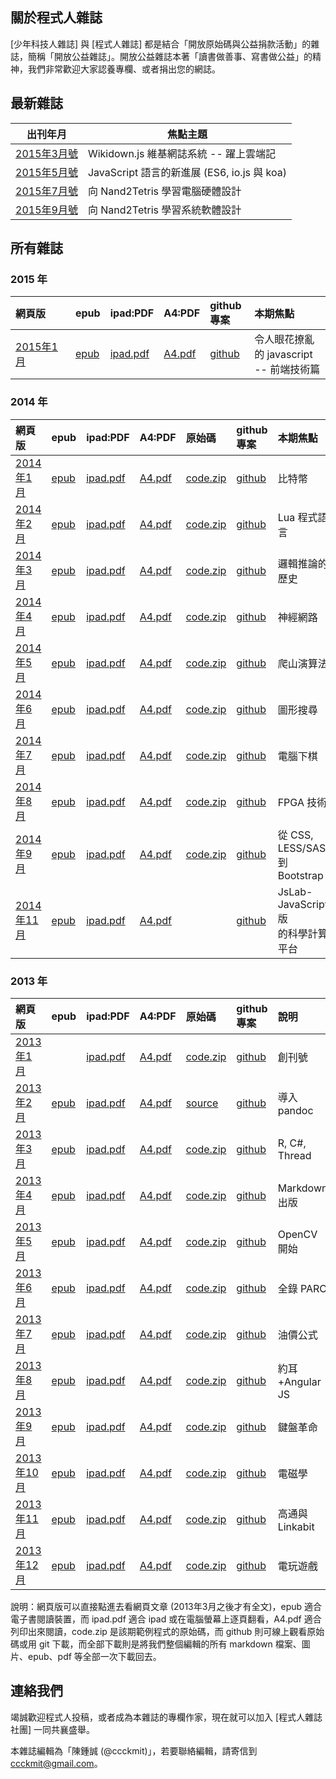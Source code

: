 ## 關於程式人雜誌

[少年科技人雜誌] 與 [程式人雜誌] 都是結合「開放原始碼與公益捐款活動」的雜誌，簡稱「開放公益雜誌」。開放公益雜誌本著「讀書做善事、寫書做公益」的精神，我們非常歡迎大家認養專欄、或者捐出您的網誌。

## 最新雜誌

| 出刊年月 | 焦點主題 |
|-------------|-------------|
| [2015年3月號](../pmag201503/home.html) |  Wikidown.js 維基網誌系統 -- 躍上雲端記  |
| [2015年5月號](../pmag201505/home.html) |  JavaScript 語言的新進展 (ES6, io.js 與 koa)   |
| [2015年7月號](../pmag201507/home.html) |  向 Nand2Tetris 學習電腦硬體設計 |
| [2015年9月號](../pmag201509/home.html) |  向 Nand2Tetris 學習系統軟體設計 |

## 所有雜誌

### 2015 年
<table width="100%">
<thead>
<tr>
<th align="left" width="80px">網頁版</th>
<th align="left">epub</th>
<th align="left">ipad:PDF</th>
<th align="left">A4:PDF</th>
<th align="left">github專案</th>
<th align="left">本期焦點</th>
</thead>
<tbody>
<tr>
<td align="left"><a href="http://programmermagazine.github.io/201501/htm/home.html">2015年1月</a></td>
<td align="left"><a href="http://programmermagazine.github.io/201501/book/A4.epub">epub</a></td>
<td align="left"><a href="http://programmermagazine.github.io/201501/book/ipad.pdf">ipad.pdf</a></td>
<td align="left"><a href="http://programmermagazine.github.io/201501/book/A4.pdf">A4.pdf</a></td>
<td align="left"><a href="http://github.com/programmermagazine/201501/">github</a></td>
<td align="left">令人眼花撩亂的 javascript -- 前端技術篇</td>
</tr>
</table>

### 2014 年
<table width="100%">
<thead>
<tr>
<th align="left" width="80px">網頁版</th>
<th align="left">epub</th>
<th align="left">ipad:PDF</th>
<th align="left">A4:PDF</th>
<th align="left">原始碼</th>
<th align="left">github專案</th>
<th align="left">本期焦點</th>
</thead>
<tbody>
<tr>
<td align="left"><a href="http://programmermagazine.github.io/201401/htm/home.html">2014年1月</a></td>
<td align="left"><a href="http://programmermagazine.github.io/201401/book/A4.epub">epub</a></td>
<td align="left"><a href="http://programmermagazine.github.io/201401/book/ipad.pdf">ipad.pdf</a></td>
<td align="left"><a href="http://programmermagazine.github.io/201401/book/A4.pdf">A4.pdf</a></td>
<td align="left"><a href="http://programmermagazine.github.io/201401/code.zip">code.zip</a></td>
<td align="left"><a href="http://github.com/programmermagazine/201401/">github</a></td>
<td align="left">比特幣</td>
</tr>
<tr>
<td align="left"><a href="http://programmermagazine.github.io/201402/htm/home.html">2014年2月</a></td>
<td align="left"><a href="http://programmermagazine.github.io/201402/book/A4.epub">epub</a></td>
<td align="left"><a href="http://programmermagazine.github.io/201402/book/ipad.pdf">ipad.pdf</a></td>
<td align="left"><a href="http://programmermagazine.github.io/201402/book/A4.pdf">A4.pdf</a></td>
<td align="left"><a href="http://programmermagazine.github.io/201402/code.zip">code.zip</a></td>
<td align="left"><a href="http://github.com/programmermagazine/201402/">github</a></td>
<td align="left">Lua 程式語言</td>
</tr>
<tr>
<td align="left"><a href="http://programmermagazine.github.io/201403/htm/home.html">2014年3月</a></td>
<td align="left"><a href="http://programmermagazine.github.io/201403/book/A4.epub">epub</a></td>
<td align="left"><a href="http://programmermagazine.github.io/201403/book/ipad.pdf">ipad.pdf</a></td>
<td align="left"><a href="http://programmermagazine.github.io/201403/book/A4.pdf">A4.pdf</a></td>
<td align="left"><a href="http://programmermagazine.github.io/201403/code.zip">code.zip</a></td>
<td align="left"><a href="http://github.com/programmermagazine/201403/">github</a></td>
<td align="left">邏輯推論的歷史</td>
</tr>
<tr>
<td align="left"><a href="http://programmermagazine.github.io/201404/htm/home.html">2014年4月</a></td>
<td align="left"><a href="http://programmermagazine.github.io/201404/book/A4.epub">epub</a></td>
<td align="left"><a href="http://programmermagazine.github.io/201404/book/ipad.pdf">ipad.pdf</a></td>
<td align="left"><a href="http://programmermagazine.github.io/201404/book/A4.pdf">A4.pdf</a></td>
<td align="left"><a href="http://programmermagazine.github.io/201404/code.zip">code.zip</a></td>
<td align="left"><a href="http://github.com/programmermagazine/201404/">github</a></td>
<td align="left">神經網路</td>
</tr>
<tr>
<td align="left"><a href="http://programmermagazine.github.io/201405/htm/home.html">2014年5月</a></td>
<td align="left"><a href="http://programmermagazine.github.io/201405/book/A4.epub">epub</a></td>
<td align="left"><a href="http://programmermagazine.github.io/201405/book/ipad.pdf">ipad.pdf</a></td>
<td align="left"><a href="http://programmermagazine.github.io/201405/book/A4.pdf">A4.pdf</a></td>
<td align="left"><a href="http://programmermagazine.github.io/201405/code.zip">code.zip</a></td>
<td align="left"><a href="http://github.com/programmermagazine/201405/">github</a></td>
<td align="left">爬山演算法</td>
</tr>
<tr>
<td align="left"><a href="http://programmermagazine.github.io/201406/htm/home.html">2014年6月</a></td>
<td align="left"><a href="http://programmermagazine.github.io/201406/book/A4.epub">epub</a></td>
<td align="left"><a href="http://programmermagazine.github.io/201406/book/ipad.pdf">ipad.pdf</a></td>
<td align="left"><a href="http://programmermagazine.github.io/201406/book/A4.pdf">A4.pdf</a></td>
<td align="left"><a href="http://programmermagazine.github.io/201406/code.zip">code.zip</a></td>
<td align="left"><a href="http://github.com/programmermagazine/201406/">github</a></td>
<td align="left">圖形搜尋</td>
</tr>
<tr>
<td align="left"><a href="http://programmermagazine.github.io/201407/htm/home.html">2014年7月</a></td>
<td align="left"><a href="http://programmermagazine.github.io/201407/book/A4.epub">epub</a></td>
<td align="left"><a href="http://programmermagazine.github.io/201407/book/ipad.pdf">ipad.pdf</a></td>
<td align="left"><a href="http://programmermagazine.github.io/201407/book/A4.pdf">A4.pdf</a></td>
<td align="left"><a href="http://programmermagazine.github.io/201407/code.zip">code.zip</a></td>
<td align="left"><a href="http://github.com/programmermagazine/201407/">github</a></td>
<td align="left">電腦下棋</td>
</tr>
<tr>
<td align="left"><a href="http://programmermagazine.github.io/201408/htm/home.html">2014年8月</a></td>
<td align="left"><a href="http://programmermagazine.github.io/201408/book/A4.epub">epub</a></td>
<td align="left"><a href="http://programmermagazine.github.io/201408/book/ipad.pdf">ipad.pdf</a></td>
<td align="left"><a href="http://programmermagazine.github.io/201408/book/A4.pdf">A4.pdf</a></td>
<td align="left"><a href="http://programmermagazine.github.io/201408/code.zip">code.zip</a></td>
<td align="left"><a href="http://github.com/programmermagazine/201408/">github</a></td>
<td align="left">FPGA 技術</td>
</tr>
<tr>
<td align="left"><a href="http://programmermagazine.github.io/201409/htm/home.html">2014年9月</a></td>
<td align="left"><a href="http://programmermagazine.github.io/201409/book/A4.epub">epub</a></td>
<td align="left"><a href="http://programmermagazine.github.io/201409/book/ipad.pdf">ipad.pdf</a></td>
<td align="left"><a href="http://programmermagazine.github.io/201409/book/A4.pdf">A4.pdf</a></td>
<td align="left"><a href="http://programmermagazine.github.io/201409/code.zip">code.zip</a></td>
<td align="left"><a href="http://github.com/programmermagazine/201409/">github</a></td>
<td align="left">從 CSS, LESS/SASS<BR/>到 Bootstrap</td>
</tr>
<tr>
<td align="left"><a href="http://programmermagazine.github.io/201411/htm/home.html">2014年11月</a></td>
<td align="left"><a href="http://programmermagazine.github.io/201411/book/A4.epub">epub</a></td>
<td align="left"><a href="http://programmermagazine.github.io/201411/book/ipad.pdf">ipad.pdf</a></td>
<td align="left"><a href="http://programmermagazine.github.io/201411/book/A4.pdf">A4.pdf</a></td>
<td align="left"></td>
<td align="left"><a href="http://github.com/programmermagazine/201411/">github</a></td>
<td align="left">JsLab-JavaScript版<BR/>的科學計算平台</td>
</tr>
</table>

### 2013 年

<table width="100%">
<thead>
<tr>
<th align="left" width="80px">網頁版</th>
<th align="left">epub</th>
<th align="left">ipad:PDF</th>
<th align="left">A4:PDF</th>
<th align="left">原始碼</th>
<th align="left">github專案</th>
<th align="left">說明</th>
</tr>
</thead>
<tbody>
<tr>
<td align="left"><a href="http://programmermagazine.github.com/201301/">2013年1月</a></td>
<td align="left"></td>
<td align="left"><a href="https://github.com/programmermagazine/201301/blob/master/201301/ProgrammerMag201301A5.pdf?raw=true">ipad.pdf</a></td>
<td align="left"><a href="https://github.com/programmermagazine/201301/blob/master/201301/ProgrammerMag201301A4.pdf?raw=true">A4.pdf</a></td>
<td align="left"><a href="https://github.com/programmermagazine/code201301/archive/master.zip">code.zip</a></td>
<td align="left"><a href="https://github.com/programmermagazine/201301/">github</a></td>
</td>
<td align="left">創刊號</td>
</tr>
<tr>
<td align="left"><a href="http://programmermagazine.github.com/201302/">2013年2月</a></td>
<td align="left"><a href="https://github.com/programmermagazine/201302/blob/master/book/pmag201302.epub?raw=true">epub</a></td>
<td align="left"><a href="https://github.com/programmermagazine/201302/blob/master/book/pmag201302ipad3.pdf?raw=true">ipad.pdf</a></td>
<td align="left"><a href="https://github.com/programmermagazine/201302/blob/master/book/pmag201302A4.pdf?raw=true">A4.pdf</a></td>
<td align="left"><a href="https://github.com/programmermagazine/201302">source</a></td>
<td align="left"><a href="https://github.com/programmermagazine/201302/">github</a></td>
<td align="left">導入 pandoc</td>
</tr>

<tr>
<td align="left"><a href="https://dl.dropbox.com/u/101584453/pmag/201303/htm/home.html">2013年3月</a></td>
<td align="left"><a href="https://github.com/programmermagazine/201303/blob/master/book/pmag201303A4.epub?raw=true">epub</a></td>
<td align="left"><a href="https://github.com/programmermagazine/201303/blob/master/book/pmag201303ipad.pdf?raw=true">ipad.pdf</a></td>
<td align="left"><a href="https://github.com/programmermagazine/201303/blob/master/book/pmag201303A4.pdf?raw=true">A4.pdf</a></td>
<td align="left"><a href="https://github.com/programmermagazine/201303/blob/master/code.zip?raw=true">code.zip</a></td>
<td align="left"><a href="https://github.com/programmermagazine/201303/">github</a></td>
<td align="left">R, C#, Thread</td>
</tr>

<tr>
<td align="left"><a href="https://dl.dropbox.com/u/101584453/pmag/201304/htm/home.html">2013年4月</a></td>
<td align="left"><a href="https://github.com/programmermagazine/201304/blob/master/book/A4.epub?raw=true">epub</a></td>
<td align="left"><a href="https://github.com/programmermagazine/201304/blob/master/book/ipad.pdf?raw=true">ipad.pdf</a></td>
<td align="left"><a href="https://github.com/programmermagazine/201304/blob/master/book/A4.pdf?raw=true">A4.pdf</a></td>
<td align="left"><a href="https://github.com/programmermagazine/201304/blob/master/code.zip?raw=true">code.zip</a></td>
<td align="left"><a href="https://github.com/programmermagazine/201304/">github</a></td>
<td align="left">Markdown 出版</td>
</tr>


<tr>
<td align="left"><a href="https://dl.dropbox.com/u/101584453/pmag/201305/htm/home.html">2013年5月</a></td>
<td align="left"><a href="https://github.com/programmermagazine/201305/blob/master/book/A4.epub?raw=true">epub</a></td>
<td align="left"><a href="https://github.com/programmermagazine/201305/blob/master/book/ipad.pdf?raw=true">ipad.pdf</a></td>
<td align="left"><a href="https://github.com/programmermagazine/201305/blob/master/book/A4.pdf?raw=true">A4.pdf</a></td>
<td align="left"><a href="https://github.com/programmermagazine/201305/blob/master/code.zip?raw=true">code.zip</a></td>
<td align="left"><a href="https://github.com/programmermagazine/201305/">github</a></td>
<td align="left">OpenCV 開始</td>
</tr>


<tr>
<td align="left"><a href="https://dl.dropbox.com/u/101584453/pmag/201306/htm/home.html">2013年6月</a></td>
<td align="left"><a href="https://github.com/programmermagazine/201306/blob/master/book/A4.epub?raw=true">epub</a></td>
<td align="left"><a href="https://github.com/programmermagazine/201306/blob/master/book/ipad.pdf?raw=true">ipad.pdf</a></td>
<td align="left"><a href="https://github.com/programmermagazine/201306/blob/master/book/A4.pdf?raw=true">A4.pdf</a></td>
<td align="left"><a href="https://github.com/programmermagazine/201306/blob/master/code.zip?raw=true">code.zip</a></td>
<td align="left"><a href="https://github.com/programmermagazine/201306/">github</a></td>
<td align="left">全錄 PARC</td>
</tr>

<tr>
<td align="left"><a href="http://programmermagazine.github.io/201307/htm/home.html">2013年7月</a></td>
<td align="left"><a href="http://programmermagazine.github.io/201307/book/A4.epub">epub</a></td>
<td align="left"><a href="http://programmermagazine.github.io/201307/book/ipad.pdf">ipad.pdf</a></td>
<td align="left"><a href="http://programmermagazine.github.io/201307/book/A4.pdf">A4.pdf</a></td>
<td align="left"><a href="http://programmermagazine.github.io/201307/code.zip">code.zip</a></td>
<td align="left"><a href="http://github.com/programmermagazine/201307/">github</a></td>
<td align="left">油價公式</td>
</tr>

<tr>
<td align="left"><a href="http://programmermagazine.github.io/201308/htm/home.html">2013年8月</a></td>
<td align="left"><a href="http://programmermagazine.github.io/201308/book/A4.epub">epub</a></td>
<td align="left"><a href="http://programmermagazine.github.io/201308/book/ipad.pdf">ipad.pdf</a></td>
<td align="left"><a href="http://programmermagazine.github.io/201308/book/A4.pdf">A4.pdf</a></td>
<td align="left"><a href="http://programmermagazine.github.io/201308/code.zip">code.zip</a></td>
<td align="left"><a href="http://github.com/programmermagazine/201308/">github</a></td>
<td align="left">約耳+Angular JS</td>
</tr>


<tr>
<td align="left"><a href="http://programmermagazine.github.io/201309/htm/home.html">2013年9月</a></td>
<td align="left"><a href="http://programmermagazine.github.io/201309/book/A4.epub">epub</a></td>
<td align="left"><a href="http://programmermagazine.github.io/201309/book/ipad.pdf">ipad.pdf</a></td>
<td align="left"><a href="http://programmermagazine.github.io/201309/book/A4.pdf">A4.pdf</a></td>
<td align="left"><a href="http://programmermagazine.github.io/201309/code.zip">code.zip</a></td>
<td align="left"><a href="http://github.com/programmermagazine/201309/">github</a></td>
<td align="left">鍵盤革命</td>
</tr>

<tr>
<td align="left"><a href="http://programmermagazine.github.io/201310/htm/home.html">2013年10月</a></td>
<td align="left"><a href="http://programmermagazine.github.io/201310/book/A4.epub">epub</a></td>
<td align="left"><a href="http://programmermagazine.github.io/201310/book/ipad.pdf">ipad.pdf</a></td>
<td align="left"><a href="http://programmermagazine.github.io/201310/book/A4.pdf">A4.pdf</a></td>
<td align="left"><a href="http://programmermagazine.github.io/201310/code.zip">code.zip</a></td>
<td align="left"><a href="http://github.com/programmermagazine/201310/">github</a></td>
<td align="left">電磁學</td>
</tr>

<tr>
<td align="left"><a href="http://programmermagazine.github.io/201311/htm/home.html">2013年11月</a></td>
<td align="left"><a href="http://programmermagazine.github.io/201311/book/A4.epub">epub</a></td>
<td align="left"><a href="http://programmermagazine.github.io/201311/book/ipad.pdf">ipad.pdf</a></td>
<td align="left"><a href="http://programmermagazine.github.io/201311/book/A4.pdf">A4.pdf</a></td>
<td align="left"><a href="http://programmermagazine.github.io/201311/code.zip">code.zip</a></td>
<td align="left"><a href="http://github.com/programmermagazine/201311/">github</a></td>
<td align="left">高通與Linkabit</td>
</tr>

<tr>
<td align="left"><a href="http://programmermagazine.github.io/201312/htm/home.html">2013年12月</a></td>
<td align="left"><a href="http://programmermagazine.github.io/201312/book/A4.epub">epub</a></td>
<td align="left"><a href="http://programmermagazine.github.io/201312/book/ipad.pdf">ipad.pdf</a></td>
<td align="left"><a href="http://programmermagazine.github.io/201312/book/A4.pdf">A4.pdf</a></td>
<td align="left"><a href="http://programmermagazine.github.io/201312/code.zip">code.zip</a></td>
<td align="left"><a href="http://github.com/programmermagazine/201312/">github</a></td>
<td align="left">電玩遊戲</td>
</tr>

</tbody>
</table>

說明：網頁版可以直接點進去看網頁文章 (2013年3月之後才有全文)，epub 適合電子書閱讀裝置，而 ipad.pdf 適合 ipad 或在電腦螢幕上逐頁翻看，A4.pdf 適合列印出來閱讀，code.zip 是該期範例程式的原始碼，而 github 則可線上觀看原始碼或用 git 下載，而全部下載則是將我們整個編輯的所有 markdown 檔案、圖片、epub、pdf 等全部一次下載回去。

## 連絡我們

竭誠歡迎程式人投稿，或者成為本雜誌的專欄作家，現在就可以加入 [程式人雜誌社團] 一同共襄盛舉。

本雜誌編輯為「陳鍾誠 (@ccckmit)」，若要聯絡編輯，請寄信到 <ccckmit@gmail.com>。
